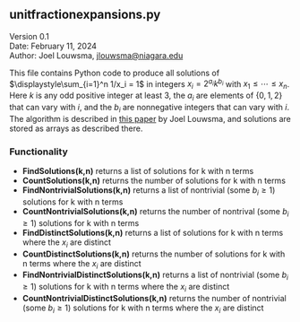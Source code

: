 ## unitfractionexpansions.py

Version 0.1  
Date: February 11, 2024  
Author: Joel Louwsma, jlouwsma@niagara.edu  

This file contains Python code to produce all solutions of $\displaystyle\sum_{i=1}^n 1/x_i = 1$ in integers $x_i = 2^{a_i} k^{b_i}$ with $x_1 \leq \cdots \leq x_n$. Here $k$ is any odd positive integer at least $3$, the $a_i$ are elements of $\lbrace 0,1,2 \rbrace$ that can vary with $i$, and the $b_i$ are nonnegative integers that can vary with $i$. The algorithm is described in [this paper](https://arxiv.org/abs/2402.09515) by Joel Louwsma, and solutions are stored as arrays as described there.

### Functionality

* **FindSolutions(k,n)** returns a list of solutions for k with n terms  
* **CountSolutions(k,n)** returns the number of solutions for k with n terms  
* **FindNontrivialSolutions(k,n)** returns a list of nontrivial (some $b_i \geq 1$) solutions for k with n terms  
* **CountNontrivialSolutions(k,n)** returns the number of nontrival (some $b_i \geq 1$) solutions for k with n terms  
* **FindDistinctSolutions(k,n)** returns a list of solutions for k with n terms where the $x_i$ are distinct  
* **CountDistinctSolutions(k,n)** returns the number of solutions for k with n terms where the $x_i$ are distinct  
* **FindNontrivialDistinctSolutions(k,n)** returns a list of nontrivial (some $b_i \geq 1$) solutions for k with n terms where the $x_i$ are distinct  
* **CountNontrivialDistinctSolutions(k,n)** returns the number of nontrivial (some $b_i \geq 1$) solutions for k with n terms where the $x_i$ are distinct  
